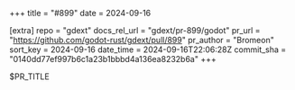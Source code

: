 +++
title = "#899"
date = 2024-09-16

[extra]
repo = "gdext"
docs_rel_url = "gdext/pr-899/godot"
pr_url = "https://github.com/godot-rust/gdext/pull/899"
pr_author = "Bromeon"
sort_key = 2024-09-16
date_time = 2024-09-16T22:06:28Z
commit_sha = "0140dd77ef997b6c1a23b1bbbd4a136ea8232b6a"
+++

$PR_TITLE
